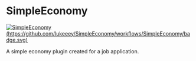 # SimpleEconomy
[![SimpleEconomy]()(https://github.com/lukeeey/SimpleEconomy/workflows/SimpleEconomy/badge.svg)]()

A simple economy plugin created for a job application.